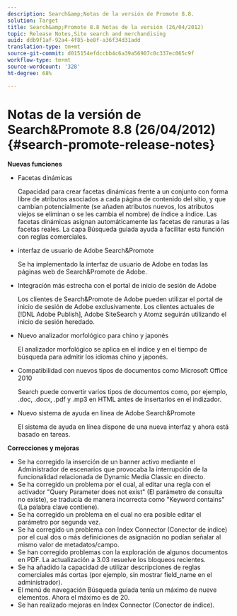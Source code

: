 ```yaml
---
description: Search&amp;Notas de la versión de Promote 8.8.
solution: Target
title: Search&amp;Promote 8.8 Notas de la versión (26/04/2012)
topic: Release Notes,Site search and merchandising
uuid: ddb9f1af-92a4-4f85-be8f-a36f34d31add
translation-type: tm+mt
source-git-commit: d015154efdccbb4c6a39a56907c0c337ec065c9f
workflow-type: tm+mt
source-wordcount: '328'
ht-degree: 68%

---
```



# Notas de la versión de Search&amp;Promote 8.8 (26/04/2012){#search-promote-release-notes}

**Nuevas funciones**

* Facetas dinámicas

   Capacidad para crear facetas dinámicas frente a un conjunto con forma libre de atributos asociados a cada página de contenido del sitio, y que cambian potencialmente (se añaden atributos nuevos, los atributos viejos se eliminan o se les cambia el nombre) de índice a índice. Las facetas dinámicas asignan automáticamente las facetas de ranuras a las facetas reales. La capa Búsqueda guiada ayuda a facilitar esta función con reglas comerciales.
* interfaz de usuario de Adobe Search&amp;Promote

   Se ha implementado la interfaz de usuario de Adobe en todas las páginas web de Search&amp;Promote de Adobe.
* Integración más estrecha con el portal de inicio de sesión de Adobe

   Los clientes de Search&amp;Promote de Adobe pueden utilizar el portal de inicio de sesión de Adobe exclusivamente. Los clientes actuales de [!DNL Adobe Publish], Adobe SiteSearch y Atomz seguirán utilizando el inicio de sesión heredado.
* Nuevo analizador morfológico para chino y japonés

   El analizador morfológico se aplica en el índice y en el tiempo de búsqueda para admitir los idiomas chino y japonés.
* Compatibilidad con nuevos tipos de documentos como Microsoft Office 2010

   Search puede convertir varios tipos de documentos como, por ejemplo, .doc, .docx, .pdf y .mp3 en HTML antes de insertarlos en el indizador.
* Nuevo sistema de ayuda en línea de Adobe Search&amp;Promote

   El sistema de ayuda en línea dispone de una nueva interfaz y ahora está basado en tareas.

**Correcciones y mejoras**

* Se ha corregido la inserción de un banner activo mediante el Administrador de escenarios que provocaba la interrupción de la funcionalidad relacionada de Dynamic Media Classic en directo.
* Se ha corregido un problema por el cual, al editar una regla con el activador &quot;Query Parameter does not exist&quot; (El parámetro de consulta no existe), se traducía de manera incorrecta como &quot;Keyword contains&quot; (La palabra clave contiene).
* Se ha corregido un problema en el cual no era posible editar el parámetro por segunda vez.
* Se ha corregido un problema con Index Connector (Conector de índice) por el cual dos o más definiciones de asignación no podían señalar al mismo valor de metadatos/campo.
* Se han corregido problemas con la exploración de algunos documentos en PDF. La actualización a 3.03 resuelve los bloqueos recientes.
* Se ha añadido la capacidad de utilizar descripciones de reglas comerciales más cortas (por ejemplo, sin mostrar field_name en el administrador).
* El menú de navegación Búsqueda guiada tenía un máximo de nueve elementos. Ahora el máximo es de 20.
* Se han realizado mejoras en Index Connector (Conector de índice).

